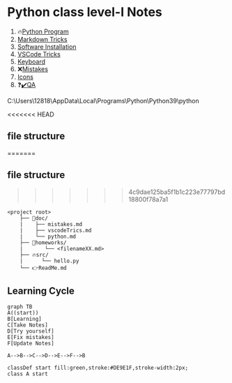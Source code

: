 # Python class level-I Notes

1. 🔥[Python Program](doc/python.md)
2. [Markdown Tricks](doc/markdownTricks.md)
3. [Software Installation](doc/pythonInstall.md)
4. [VSCode Tricks](doc/vscodeTricks.md)
5. [Keyboard](doc/keyboard.md)
6. ❌[Mistakes](doc/mistakes.md)
7. [Icons](doc/myIcons.md)
8. ❓[✔️QA](doc/questionAnswer.md)

C:\Users\12818\AppData\Local\Programs\Python\Python39\python

<<<<<<< HEAD
## file structure 
=======
## file structure
>>>>>>> 4c9dae125ba5f1b1c223e77797bd18800f78a7a1
```output
<project root>
    ├── 📝doc/
    |    ├── mistakes.md 
    |    ├── vscodeTrics.md 
    |    └── python.md 
    ├── 🔨homeworks/
    |       └── <filenameXX.md>
    ├── 🔥src/
    |      └── hello.py 
    └── 👉ReadMe.md
```
## Learning Cycle
```mermaid
graph TB
A((start))
B[Learning]
C[Take Notes]
D[Try yourself]
E[Fix mistakes]
F[Update Notes]

A-->B-->C-->D-->E-->F-->B

classDef start fill:green,stroke:#DE9E1F,stroke-width:2px;
class A start
```

  






